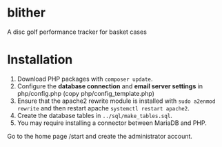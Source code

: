 # blither
A disc golf performance tracker for basket cases

# Installation

1. Download PHP packages with `composer update`.
2. Configure the **database connection** and **email server settings** in php/config.php (copy php/config_template.php)
3. Ensure that the apache2 rewrite module is installed with `sudo a2enmod rewrite` and then restart apache `systemctl restart apache2`.
4. Create the database tables in `../sql/make_tables.sql`.
5. You may require installing a connector between MariaDB and PHP.

Go to the home page /start and create the administrator account.
